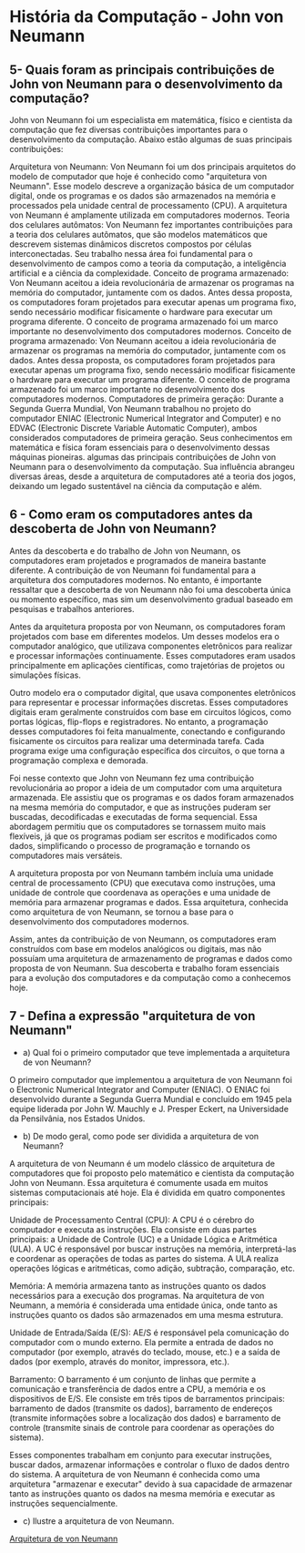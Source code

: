 # História da Computação - John von Neumann

## 5- Quais foram as principais contribuições de John von Neumann para o desenvolvimento da computação?

John von Neumann foi um especialista em matemática, físico e cientista da computação que fez diversas contribuições importantes para o desenvolvimento da computação. Abaixo estão algumas de suas principais contribuições:

Arquitetura von Neumann: Von Neumann foi um dos principais arquitetos do modelo de computador que hoje é conhecido como "arquitetura von Neumann". Esse modelo descreve a organização básica de um computador digital, onde os programas e os dados são armazenados na memória e processados ​​pela unidade central de processamento (CPU). A arquitetura von Neumann é amplamente utilizada em computadores modernos.
Teoria dos celulares autômatos: Von Neumann fez importantes contribuições para a teoria dos celulares autômatos, que são modelos matemáticos que descrevem sistemas dinâmicos discretos compostos por células interconectadas. Seu trabalho nessa área foi fundamental para o desenvolvimento de campos como a teoria da computação, a inteligência artificial e a ciência da complexidade.
Conceito de programa armazenado: Von Neumann aceitou a ideia revolucionária de armazenar os programas na memória do computador, juntamente com os dados. Antes dessa proposta, os computadores foram projetados para executar apenas um programa fixo, sendo necessário modificar fisicamente o hardware para executar um programa diferente. O conceito de programa armazenado foi um marco importante no desenvolvimento dos computadores modernos.
Conceito de programa armazenado: Von Neumann aceitou a ideia revolucionária de armazenar os programas na memória do computador, juntamente com os dados. Antes dessa proposta, os computadores foram projetados para executar apenas um programa fixo, sendo necessário modificar fisicamente o hardware para executar um programa diferente. O conceito de programa armazenado foi um marco importante no desenvolvimento dos computadores modernos.
Computadores de primeira geração: Durante a Segunda Guerra Mundial, Von Neumann trabalhou no projeto do computador ENIAC (Electronic Numerical Integrator and Computer) e no EDVAC (Electronic Discrete Variable Automatic Computer), ambos considerados computadores de primeira geração. Seus conhecimentos em matemática e física foram essenciais para o desenvolvimento dessas máquinas pioneiras.
algumas das principais contribuições de John von Neumann para o desenvolvimento da computação. Sua influência abrangeu diversas áreas, desde a arquitetura de computadores até a teoria dos jogos, deixando um legado sustentável na ciência da computação e além.

## 6 - Como eram os computadores antes da descoberta de John von Neumann?

Antes da descoberta e do trabalho de John von Neumann, os computadores eram projetados e programados de maneira bastante diferente. A contribuição de von Neumann foi fundamental para a arquitetura dos computadores modernos. No entanto, é importante ressaltar que a descoberta de von Neumann não foi uma descoberta única ou momento específico, mas sim um desenvolvimento gradual baseado em pesquisas e trabalhos anteriores.

Antes da arquitetura proposta por von Neumann, os computadores foram projetados com base em diferentes modelos. Um desses modelos era o computador analógico, que utilizava componentes eletrônicos para realizar e processar informações continuamente. Esses computadores eram usados ​​principalmente em aplicações científicas, como trajetórias de projetos ou simulações físicas.

Outro modelo era o computador digital, que usava componentes eletrônicos para representar e processar informações discretas. Esses computadores digitais eram geralmente construídos com base em circuitos lógicos, como portas lógicas, flip-flops e registradores. No entanto, a programação desses computadores foi feita manualmente, conectando e configurando fisicamente os circuitos para realizar uma determinada tarefa. Cada programa exige uma configuração específica dos circuitos, o que torna a programação complexa e demorada.

Foi nesse contexto que John von Neumann fez uma contribuição revolucionária ao propor a ideia de um computador com uma arquitetura armazenada. Ele assistiu que os programas e os dados foram armazenados na mesma memória do computador, e que as instruções puderam ser buscadas, decodificadas e executadas de forma sequencial. Essa abordagem permitiu que os computadores se tornassem muito mais flexíveis, já que os programas podiam ser escritos e modificados como dados, simplificando o processo de programação e tornando os computadores mais versáteis.

A arquitetura proposta por von Neumann também incluía uma unidade central de processamento (CPU) que executava como instruções, uma unidade de controle que coordenava as operações e uma unidade de memória para armazenar programas e dados. Essa arquitetura, conhecida como arquitetura de von Neumann, se tornou a base para o desenvolvimento dos computadores modernos.

Assim, antes da contribuição de von Neumann, os computadores eram construídos com base em modelos analógicos ou digitais, mas não possuíam uma arquitetura de armazenamento de programas e dados como proposta de von Neumann. Sua descoberta e trabalho foram essenciais para a evolução dos computadores e da computação como a conhecemos hoje.

## 7 - Defina a expressão "arquitetura de von Neumann"

* a) Qual foi o primeiro computador que teve implementada a arquitetura de von Neumann?
  
O primeiro computador que implementou a arquitetura de von Neumann foi o Electronic Numerical Integrator and Computer (ENIAC). O ENIAC foi desenvolvido durante a Segunda Guerra Mundial e concluído em 1945 pela equipe liderada por John W. Mauchly e J. Presper Eckert, na Universidade da Pensilvânia, nos Estados Unidos.

* b) De modo geral, como pode ser dividida a arquitetura de von Neumann?

A arquitetura de von Neumann é um modelo clássico de arquitetura de computadores que foi proposto pelo matemático e cientista da computação John von Neumann. Essa arquitetura é comumente usada em muitos sistemas computacionais até hoje. Ela é dividida em quatro componentes principais:

Unidade de Processamento Central (CPU): A CPU é o cérebro do computador e executa as instruções. Ela consiste em duas partes principais: a Unidade de Controle (UC) e a Unidade Lógica e Aritmética (ULA). A UC é responsável por buscar instruções na memória, interpretá-las e coordenar as operações de todas as partes do sistema. A ULA realiza operações lógicas e aritméticas, como adição, subtração, comparação, etc.

Memória: A memória armazena tanto as instruções quanto os dados necessários para a execução dos programas. Na arquitetura de von Neumann, a memória é considerada uma entidade única, onde tanto as instruções quanto os dados são armazenados em uma mesma estrutura.

Unidade de Entrada/Saída (E/S): AE/S é responsável pela comunicação do computador com o mundo externo. Ela permite a entrada de dados no computador (por exemplo, através do teclado, mouse, etc.) e a saída de dados (por exemplo, através do monitor, impressora, etc.).

Barramento: O barramento é um conjunto de linhas que permite a comunicação e transferência de dados entre a CPU, a memória e os dispositivos de E/S. Ele consiste em três tipos de barramentos principais: barramento de dados (transmite os dados), barramento de endereços (transmite informações sobre a localização dos dados) e barramento de controle (transmite sinais de controle para coordenar as operações do sistema).

Esses componentes trabalham em conjunto para executar instruções, buscar dados, armazenar informações e controlar o fluxo de dados dentro do sistema. A arquitetura de von Neumann é conhecida como uma arquitetura "armazenar e executar" devido à sua capacidade de armazenar tanto as instruções quanto os dados na mesma memória e executar as instruções sequencialmente.

* c) Ilustre a arquitetura de von Neumann.

[Arquitetura de von Neumann](https://pt.wikipedia.org/wiki/Arquitetura_de_von_Neumann#/media/Ficheiro:Arquitecturaneumann.jpg)






